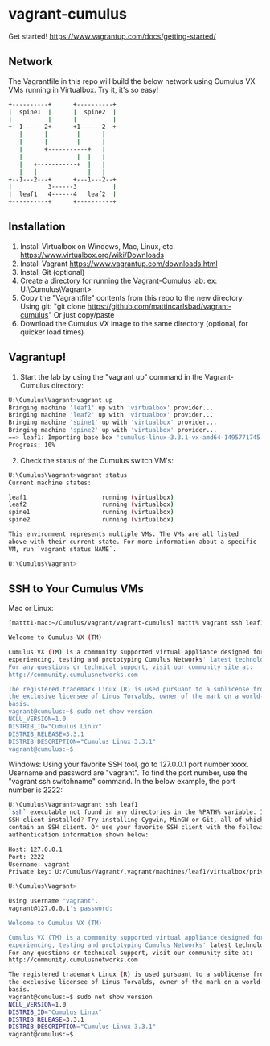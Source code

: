 # vagrant-cumulus

Get started!
https://www.vagrantup.com/docs/getting-started/

## Network
The Vagrantfile in this repo will build the below network using Cumulus VX VMs running in Virtualbox.  Try it, it's so easy!
```bash
+----------+      +----------+
|  spine1  |      |  spine2  |
|          |      |          |
+--1------2+      +1------2--+
   |      |        |      |
   |      |        |      |
   |      +-----------+   |
   |               |  |   |
   |   +-----------+  |   |
   |   |              |   |
+--1---2---+      +---1---2--+
|          3------3          |
|  leaf1   4------4   leaf2  |
+----------+      +----------+
```

## Installation
1. Install Virtualbox on Windows, Mac, Linux, etc.
   https://www.virtualbox.org/wiki/Downloads
2. Install Vagrant
   https://www.vagrantup.com/downloads.html
3. Install Git (optional)
3. Create a directory for running the Vagrant-Cumulus lab:
   ex: U:\Cumulus\Vagrant>
4. Copy the "Vagrantfile" contents from this repo to the new directory.
   Using git: "git clone https://github.com/mattincarlsbad/vagrant-cumulus"
   Or just copy/paste
5. Download the Cumulus VX image to the same directory (optional, for quicker load times)

## Vagrantup!
1. Start the lab by using the "vagrant up" command in the Vagrant-Cumulus directory:
```bash
U:\Cumulus\Vagrant>vagrant up
Bringing machine 'leaf1' up with 'virtualbox' provider...
Bringing machine 'leaf2' up with 'virtualbox' provider...
Bringing machine 'spine1' up with 'virtualbox' provider...
Bringing machine 'spine2' up with 'virtualbox' provider...
==> leaf1: Importing base box 'cumulus-linux-3.3.1-vx-amd64-1495771745.c1063bczfc5ca01.box'...
Progress: 10%
```
2. Check the status of the Cumulus switch VM's:
```bash
U:\Cumulus\Vagrant>vagrant status
Current machine states:

leaf1                     running (virtualbox)
leaf2                     running (virtualbox)
spine1                    running (virtualbox)
spine2                    running (virtualbox)

This environment represents multiple VMs. The VMs are all listed
above with their current state. For more information about a specific
VM, run `vagrant status NAME`.

U:\Cumulus\Vagrant>
```

## SSH to Your Cumulus VMs
Mac or Linux:
```bash
[mattt1-mac:~/Cumulus/vagrant/vagrant-cumulus] mattt% vagrant ssh leaf1

Welcome to Cumulus VX (TM)

Cumulus VX (TM) is a community supported virtual appliance designed for
experiencing, testing and prototyping Cumulus Networks' latest technology.
For any questions or technical support, visit our community site at:
http://community.cumulusnetworks.com

The registered trademark Linux (R) is used pursuant to a sublicense from LMI,
the exclusive licensee of Linus Torvalds, owner of the mark on a world-wide
basis.
vagrant@cumulus:~$ sudo net show version
NCLU_VERSION=1.0
DISTRIB_ID="Cumulus Linux"
DISTRIB_RELEASE=3.3.1
DISTRIB_DESCRIPTION="Cumulus Linux 3.3.1"
vagrant@cumulus:~$
```

Windows: Using your favorite SSH tool, go to 127.0.0.1 port number xxxx. Username and password are "vagrant".  To find the port number, use the "vagrant ssh switchname" command.  In the below example, the port number is 2222:
```bash
U:\Cumulus\Vagrant>vagrant ssh leaf1
`ssh` executable not found in any directories in the %PATH% variable. Is an
SSH client installed? Try installing Cygwin, MinGW or Git, all of which
contain an SSH client. Or use your favorite SSH client with the following
authentication information shown below:

Host: 127.0.0.1
Port: 2222
Username: vagrant
Private key: U:/Cumulus/Vagrant/.vagrant/machines/leaf1/virtualbox/private_key

U:\Cumulus\Vagrant>
```
```bash
Using username "vagrant".
vagrant@127.0.0.1's password:

Welcome to Cumulus VX (TM)

Cumulus VX (TM) is a community supported virtual appliance designed for
experiencing, testing and prototyping Cumulus Networks' latest technology.
For any questions or technical support, visit our community site at:
http://community.cumulusnetworks.com

The registered trademark Linux (R) is used pursuant to a sublicense from LMI,
the exclusive licensee of Linus Torvalds, owner of the mark on a world-wide
basis.
vagrant@cumulus:~$ sudo net show version
NCLU_VERSION=1.0
DISTRIB_ID="Cumulus Linux"
DISTRIB_RELEASE=3.3.1
DISTRIB_DESCRIPTION="Cumulus Linux 3.3.1"
vagrant@cumulus:~$
```
